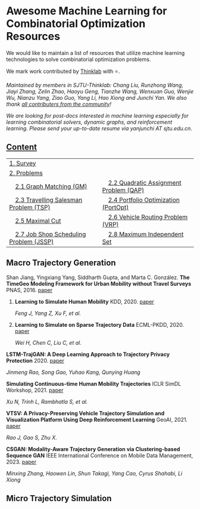 

# Awesome Machine Learning for Combinatorial Optimization Resources
We would like to maintain a list of resources that utilize machine learning technologies to solve combinatorial optimization problems.

We mark work contributed by [Thinklab](http://thinklab.sjtu.edu.cn) with ⭐.

*Maintained by members in SJTU-Thinklab: Chang Liu, Runzhong Wang, Jiayi Zhang, Zelin Zhao, Haoyu Geng, Tianzhe Wang, Wenxuan Guo, Wenjie Wu, Nianzu Yang, Ziao Guo, Yang Li, Hao Xiong and Junchi Yan. We also thank [all contributers from the community](https://github.com/Thinklab-SJTU/awesome-ml4co/graphs/contributors)!*

*We are looking for post-docs interested in machine learning especially for learning combinatorial solvers, dynamic graphs, and reinforcement learning. Please send your up-to-date resume via yanjunchi AT sjtu.edu.cn.*

## [Content](#content)

<table>
<tr><td colspan="2"><a href="#survey-papers">1. Survey</a></td></tr>
<tr><td colspan="2"><a href="#problems">2. Problems</a></td></tr> 
<tr>
	<td>&emsp;<a href=#graph-matching>2.1 Graph Matching (GM)</a></td>
	<td>&emsp;<a href=#quadratic-assignment-problem>2.2 Quadratic Assignment Problem (QAP)</a></td>
</tr>
<tr>
	<td>&emsp;<a href=#travelling-salesman-problem>2.3 Travelling Salesman Problem (TSP)</a></td>
	<td>&emsp;<a href=#portfolio-optimization>2.4 Portfolio Optimization (PortOpt)</a></td>
</tr>
<tr>
	<td>&emsp;<a href=#maximal-cut>2.5 Maximal Cut</a></td>
	<td>&emsp;<a href=#vehicle-routing-problem>2.6 Vehicle Routing Problem (VRP)</a></td>
</tr>
<tr>
	<td>&emsp;<a href=#job-shop-scheduling-problem>2.7 Job Shop Scheduling Problem (JSSP)</a></td>
	<td>&emsp;<a href=#maximum-independent-set>2.8 Maximum Independent Set</a></td>
</tr>
</table>

## Macro Trajectory Generation

Shan Jiang, Yingxiang Yang, Siddharth Gupta, and Marta C. González. **The TimeGeo Modeling Framework for Urban Mobility without Travel Surveys** PNAS, 2016. [paper](https://www.pnas.org/doi/abs/10.1073/pnas.1524261113)

1. **Learning to Simulate Human Mobility** KDD, 2020. [paper](https://dl.acm.org/doi/abs/10.1145/3394486.3412862)

    *Feng J, Yang Z, Xu F, et al.*

2. **Learning to Simulate on Sparse Trajectory Data** ECML-PKDD, 2020. [paper](https://link.springer.com/chapter/10.1007/978-3-030-67667-4_32)

    *Wei H, Chen C, Liu C, et al.*

**LSTM-TrajGAN: A Deep Learning Approach to Trajectory Privacy Protection** 2020. [paper](https://arxiv.org/abs/2006.10521)

  *Jinmeng Rao, Song Gao, Yuhao Kang, Qunying Huang*

**Simulating Continuous-time Human Mobility Trajectories** ICLR SimDL Workshop, 2021. [paper](https://simdl.github.io/files/47.pdf)
  
  *Xu N, Trinh L, Rambhatla S, et al.*

**VTSV: A Privacy-Preserving Vehicle Trajectory Simulation and Visualization Platform Using Deep Reinforcement Learning** GeoAI, 2021. [paper](https://dl.acm.org/doi/abs/10.1145/3486635.3491073)

  *Rao J, Gao S, Zhu X.*

**CSGAN: Modality-Aware Trajectory Generation via Clustering-based Sequence GAN** IEEE International Conference on Mobile Data Management, 2023. [paper](https://ieeexplore.ieee.org/abstract/document/10214943/)

  *Minxing Zhang, Haowen Lin, Shun Takagi, Yang Cao, Cyrus Shahabi, Li Xiong*


## Micro Trajectory Simulation






